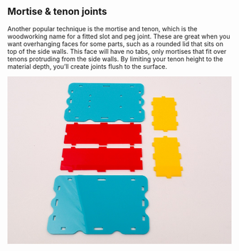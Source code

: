 ## Mortise & tenon joints
Another popular technique is the mortise and tenon, which is the woodworking name for a fitted slot and peg joint. These are great when you want overhanging faces for some parts, such as a rounded lid that sits on top of the side walls. This face will have no tabs, only mortises that fit over tenons protruding from the side walls. By limiting your tenon height to the material depth, you’ll create joints flush to the surface. 


![Mortise refers to the hole (from the old Arabic word meaning to ‘cut a recess’) and tenon is the finger (from the Latin word meaning ‘to hold’)](images/step4.jpg)

